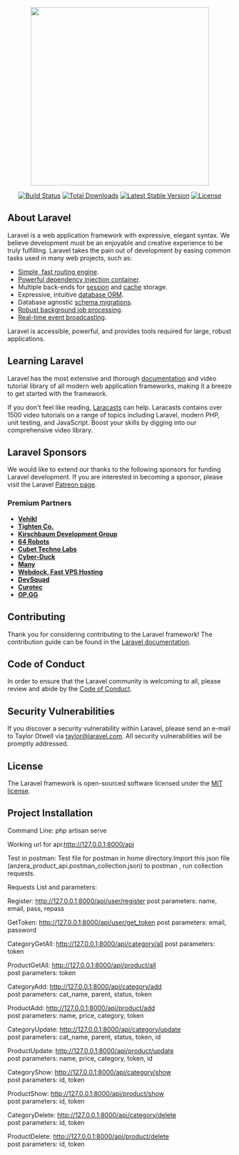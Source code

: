 <p align="center"><a href="https://laravel.com" target="_blank"><img src="https://raw.githubusercontent.com/laravel/art/master/logo-lockup/5%20SVG/2%20CMYK/1%20Full%20Color/laravel-logolockup-cmyk-red.svg" width="400"></a></p>

<p align="center">
<a href="https://travis-ci.org/laravel/framework"><img src="https://travis-ci.org/laravel/framework.svg" alt="Build Status"></a>
<a href="https://packagist.org/packages/laravel/framework"><img src="https://img.shields.io/packagist/dt/laravel/framework" alt="Total Downloads"></a>
<a href="https://packagist.org/packages/laravel/framework"><img src="https://img.shields.io/packagist/v/laravel/framework" alt="Latest Stable Version"></a>
<a href="https://packagist.org/packages/laravel/framework"><img src="https://img.shields.io/packagist/l/laravel/framework" alt="License"></a>
</p>

## About Laravel

Laravel is a web application framework with expressive, elegant syntax. We believe development must be an enjoyable and creative experience to be truly fulfilling. Laravel takes the pain out of development by easing common tasks used in many web projects, such as:

- [Simple, fast routing engine](https://laravel.com/docs/routing).
- [Powerful dependency injection container](https://laravel.com/docs/container).
- Multiple back-ends for [session](https://laravel.com/docs/session) and [cache](https://laravel.com/docs/cache) storage.
- Expressive, intuitive [database ORM](https://laravel.com/docs/eloquent).
- Database agnostic [schema migrations](https://laravel.com/docs/migrations).
- [Robust background job processing](https://laravel.com/docs/queues).
- [Real-time event broadcasting](https://laravel.com/docs/broadcasting).

Laravel is accessible, powerful, and provides tools required for large, robust applications.

## Learning Laravel

Laravel has the most extensive and thorough [documentation](https://laravel.com/docs) and video tutorial library of all modern web application frameworks, making it a breeze to get started with the framework.

If you don't feel like reading, [Laracasts](https://laracasts.com) can help. Laracasts contains over 1500 video tutorials on a range of topics including Laravel, modern PHP, unit testing, and JavaScript. Boost your skills by digging into our comprehensive video library.

## Laravel Sponsors

We would like to extend our thanks to the following sponsors for funding Laravel development. If you are interested in becoming a sponsor, please visit the Laravel [Patreon page](https://patreon.com/taylorotwell).

### Premium Partners

- **[Vehikl](https://vehikl.com/)**
- **[Tighten Co.](https://tighten.co)**
- **[Kirschbaum Development Group](https://kirschbaumdevelopment.com)**
- **[64 Robots](https://64robots.com)**
- **[Cubet Techno Labs](https://cubettech.com)**
- **[Cyber-Duck](https://cyber-duck.co.uk)**
- **[Many](https://www.many.co.uk)**
- **[Webdock, Fast VPS Hosting](https://www.webdock.io/en)**
- **[DevSquad](https://devsquad.com)**
- **[Curotec](https://www.curotec.com/)**
- **[OP.GG](https://op.gg)**

## Contributing

Thank you for considering contributing to the Laravel framework! The contribution guide can be found in the [Laravel documentation](https://laravel.com/docs/contributions).

## Code of Conduct

In order to ensure that the Laravel community is welcoming to all, please review and abide by the [Code of Conduct](https://laravel.com/docs/contributions#code-of-conduct).

## Security Vulnerabilities

If you discover a security vulnerability within Laravel, please send an e-mail to Taylor Otwell via [taylor@laravel.com](mailto:taylor@laravel.com). All security vulnerabilities will be promptly addressed.

## License

The Laravel framework is open-sourced software licensed under the [MIT license](https://opensource.org/licenses/MIT).


## Project Installation

Command Line: php artisan serve

Working url for api:http://127.0.0.1:8000/api

Test in postman: Test file for postman in home directory.Import this json file (anzera_product_api.postman_collection.json) to postman ,
run collection requests.

Requests List and parameters:

Register: http://127.0.0.1:8000/api/user/register
          post parameters: name, email, pass, repass
          
GetToken: http://127.0.0.1:8000/api/user/get_token
          post parameters: email, password
          
CategoryGetAll: http://127.0.0.1:8000/api/category/all
          post parameters: token
          
ProductGetAll: http://127.0.0.1:8000/api/product/all	  
          post parameters: token	   
          
CategoryAdd: http://127.0.0.1:8000/api/category/add		  
          post parameters: cat_name, parent, status, token	
          
ProductAdd: http://127.0.0.1:8000/api/product/add	  
          post parameters: name, price, category, token		
          
CategoryUpdate: http://127.0.0.1:8000/api/category/update		  
          post parameters: cat_name, parent, status, token, id	
          
ProductUpdate: http://127.0.0.1:8000/api/product/update		  
          post parameters: name, price, category, token, id	
          
CategoryShow: http://127.0.0.1:8000/api/category/show		  
          post parameters: id, token
          
ProductShow: http://127.0.0.1:8000/api/product/show	  
          post parameters: id, token
          
CategoryDelete: http://127.0.0.1:8000/api/category/delete		  
          post parameters: id, token
          
ProductDelete: http://127.0.0.1:8000/api/product/delete			  
          post parameters: id, token		  			
          
